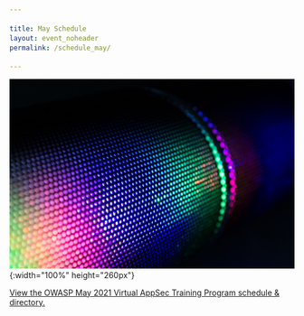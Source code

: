 ```yaml
---

title: May Schedule
layout: event_noheader
permalink: /schedule_may/

---
```


![Schedule Header Image](/assets/images/background.jpg){:width="100%" height="260px"}

<a id="sched-embed" href="//owaspmay2021virtualappsectr.sched.com/list/descriptions/">View the OWASP May 2021 Virtual AppSec Training Program schedule &amp; directory.</a><script type="text/javascript" src="//owaspmay2021virtualappsectr.sched.com/js/embed.js"></script>
